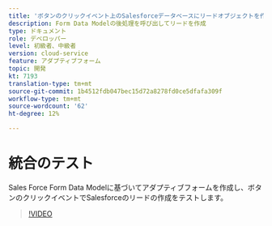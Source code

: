 ```yaml
---
title: 'ボタンのクリックイベント上のSalesforceデータベースにリードオブジェクトを作成する '
description: Form Data Modelの後処理を呼び出してリードを作成
type: ドキュメント
role: デベロッパー
level: 初級者、中級者
version: cloud-service
feature: アダプティブフォーム
topic: 開発
kt: 7193
translation-type: tm+mt
source-git-commit: 1b4512fdb047bec15d72a8278fd0ce5dfafa309f
workflow-type: tm+mt
source-wordcount: '62'
ht-degree: 12%

---
```



# 統合のテスト

Sales Force Form Data Modelに基づいてアダプティブフォームを作成し、ボタンのクリックイベントでSalesforceのリードの作成をテストします。

>[!VIDEO](https://video.tv.adobe.com/v/331892?quality=12&learn=on)


